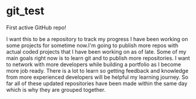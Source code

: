 # git_test
First active GitHub repo!

I want this to be a repository to track my progress I have been working on some projects for sometime now.I'm going to publish more repos with actual coded projects that I have been working on as of late.
Some of my main goals right now is to learn git and to publish more repositories. I want to network with more developers while building a portfolio as I become more job ready. There is a lot to learn so getting feedback and knowledge from more experienced developers will be helpful my learning journey. So far all of these updated repositories have been made within the same day which is why they are grouped together.
